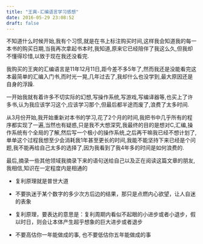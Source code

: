 ```yaml
---
title: "王爽-汇编语言学习感想"
date: 2016-05-29 23:08:52
draft: false
---
```


不知道什么时候开始,我有个习惯,就是在书上标注购买时间,这样我会知道我的每一本书的购买日期,当我再次拿起书本时,我知道,原来它已经陪伴了我这么久,但我却不懂得珍惜,以致于现在我还没看完.

我购买的王爽的汇编语言是11年12月11日,距今差不多5年了,然而我还是没能看完这本最简单的汇编入门书,而时光一晃,几年过去了,我却什么也没学到,最大原因还是自身的浮躁.

一开始我就有着许多不切实际的幻想,写操作系统,写游戏,写编译器等,也买上了许多书,认为我应该学习这个,应该学习那个,但最后都半途而废了,浪费了太多时间.

从3月份开始,我开始重新对本书的学习,花了2个月的时间,我把书中几乎所有的程序都实现了一遍,当然也有疑惑,只是我不大想深究,我最终的目的是想对C,汇编,操作系统有个全局的了解,然后写一个极小的操作系统,之后再干嘛我已经不想计划了,单单这个过程我想至少会消耗我1年甚至更长的时间,我能不能坚持下来已经是个问题,我不能再给自己太多的选择了,因为我看到了我4年多的时间是如何浪费的.



最后,摘录一些其他领域我摘录下来的语句送给自己以及正在阅读这篇文章的朋友,我相信,知识在一定程度内是相通的

- 复利原理就是普世大道


- 不要执迷于某个数字的多少次方后边的结果，那只是点燃内心欲望，让人自迷的表象
- 复利原理，要表达的意思是：复利周期内看似不起眼的小进步或者小退步，假以时日，则会让本体产生超乎想象的巨大进步或者退步
- 不要高估你一年能做成的事, 也不要低估你五年能做成的事